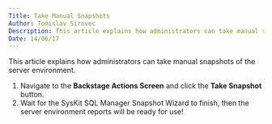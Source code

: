 ```yaml
---
Title: Take Manual Snapshots
Author: Tomislav Sirovec
Description: This article explains how administrators can take manual snapshots of the server environment.
Date: 14/06/17
---
```

This article explains how administrators can take manual snapshots of the server environment.

1. Navigate to the __Backstage Actions Screen__ and click the __Take Snapshot__ button.
1. Wait for the SysKit SQL Manager Snapshot Wizard to finish, then the server environment reports will be ready for use!